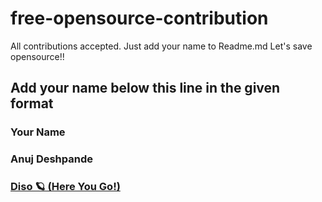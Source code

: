 # free-opensource-contribution
All contributions accepted. Just add your name to Readme.md
Let's save opensource!!

## Add your name below this line in the given format

### Your Name

### Anuj Deshpande
### [Diso 🪐 (Here You Go!)](https://x.com/disolaterx)
